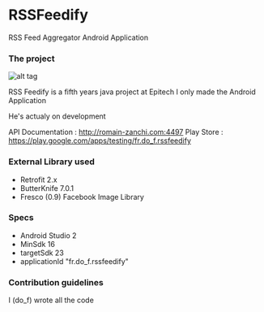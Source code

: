 # RSSFeedify
RSS Feed Aggregator Android Application

### The project ###

![alt tag](http://62-210-36-42.rev.poneytelecom.eu/~do_f/android/RSSFeedify-logo.png)

RSS Feedify is a fifth years java project at Epitech
I only made the Android Application

He's actualy on development

API Documentation : http://romain-zanchi.com:4497
Play Store : https://play.google.com/apps/testing/fr.do_f.rssfeedify

### External Library used ###

* Retrofit 2.x
* ButterKnife 7.0.1
* Fresco (0.9) Facebook Image Library

### Specs ###

* Android Studio 2
* MinSdk 16
* targetSdk 23
* applicationId "fr.do_f.rssfeedify"

### Contribution guidelines ###

I (do_f) wrote all the code
